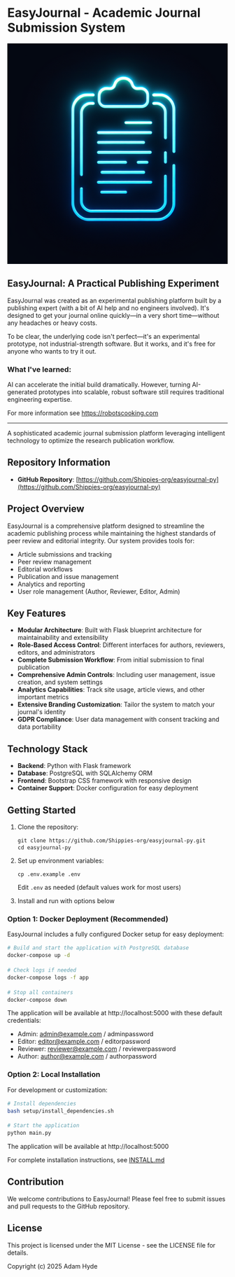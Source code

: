 # EasyJournal - Academic Journal Submission System

![EasyJournal Logo](generated-icon.png)

## EasyJournal: A Practical Publishing Experiment

EasyJournal was created as an experimental publishing platform built by a publishing expert (with a bit of AI help and no engineers involved). It's designed to get your journal online quickly—in a very short time—without any headaches or heavy costs.

To be clear, the underlying code isn't perfect—it's an experimental prototype, not industrial-strength software. But it works, and it's free for anyone who wants to try it out.

### What I've learned:
AI can accelerate the initial build dramatically. However, turning AI-generated prototypes into scalable, robust software still requires traditional engineering expertise.

For more information see https://robotscooking.com

---

A sophisticated academic journal submission platform leveraging intelligent technology to optimize the research publication workflow.

## Repository Information

- **GitHub Repository**: [https://github.com/Shippies-org/easyjournal-py](https://github.com/Shippies-org/easyjournal-py)

## Project Overview

EasyJournal is a comprehensive platform designed to streamline the academic publishing process while maintaining the highest standards of peer review and editorial integrity. Our system provides tools for:

- Article submissions and tracking
- Peer review management
- Editorial workflows
- Publication and issue management
- Analytics and reporting
- User role management (Author, Reviewer, Editor, Admin)

## Key Features

- **Modular Architecture**: Built with Flask blueprint architecture for maintainability and extensibility
- **Role-Based Access Control**: Different interfaces for authors, reviewers, editors, and administrators
- **Complete Submission Workflow**: From initial submission to final publication
- **Comprehensive Admin Controls**: Including user management, issue creation, and system settings
- **Analytics Capabilities**: Track site usage, article views, and other important metrics
- **Extensive Branding Customization**: Tailor the system to match your journal's identity
- **GDPR Compliance**: User data management with consent tracking and data portability

## Technology Stack

- **Backend**: Python with Flask framework
- **Database**: PostgreSQL with SQLAlchemy ORM
- **Frontend**: Bootstrap CSS framework with responsive design
- **Container Support**: Docker configuration for easy deployment

## Getting Started

1. Clone the repository:
   ```
   git clone https://github.com/Shippies-org/easyjournal-py.git
   cd easyjournal-py
   ```

2. Set up environment variables:
   ```
   cp .env.example .env
   ```
   Edit `.env` as needed (default values work for most users)

3. Install and run with options below
   
### Option 1: Docker Deployment (Recommended)

EasyJournal includes a fully configured Docker setup for easy deployment:

```bash
# Build and start the application with PostgreSQL database
docker-compose up -d

# Check logs if needed
docker-compose logs -f app

# Stop all containers
docker-compose down
```

The application will be available at http://localhost:5000 with these default credentials:
- Admin: admin@example.com / adminpassword
- Editor: editor@example.com / editorpassword
- Reviewer: reviewer@example.com / reviewerpassword
- Author: author@example.com / authorpassword

### Option 2: Local Installation

For development or customization:

```bash
# Install dependencies
bash setup/install_dependencies.sh

# Start the application
python main.py
```

The application will be available at http://localhost:5000

For complete installation instructions, see [INSTALL.md](INSTALL.md)

## Contribution

We welcome contributions to EasyJournal! Please feel free to submit issues and pull requests to the GitHub repository.

## License

This project is licensed under the MIT License - see the LICENSE file for details.

Copyright (c) 2025 Adam Hyde